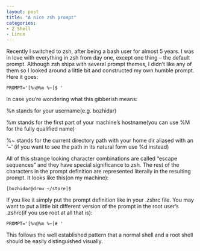 ```yaml
---
layout: post
title: "A nice zsh prompt"
categories:
- Z Shell
- Linux
---
```


Recently I switched to zsh, after being a bash user for almost 5
years. I was in love with everything in zsh from day one, except one
thing – the default prompt. Although zsh ships with several prompt
themes, I didn’t like any of them so I looked around a little bit and
constructed my own humble prompt. Here it goes:

`PROMPT='[%n@%m %~]$ '`

In case you’re wondering what this gibberish means:

%n stands for your username(e.g. bozhidar)

%m stands for the first part of your machine’s hostname(you can use %M
 for the fully qualified name)

%~ stands for the current directory path with your home dir aliased
 with an ‘~’ (if you want to see the path in its natural form use %d
 instead)

All of this strange looking character combinations are called “escape
sequences” and they have special significance to zsh. The rest of the
characters in the prompt definition are represented literally in the
resulting prompt. It looks like this(on my machine):

`[bozhidar@drow ~/store]$`

If you like it simply put the prompt definition like in your .zshrc
file. You may want to put a little bit different version of the prompt
in the root user’s .zshrc(if you use root at all that is):

`PROMPT='[%n@%m %~]# '`

This follows the well established pattern that a normal shell and a
root shell should be easily distinguished visually.
